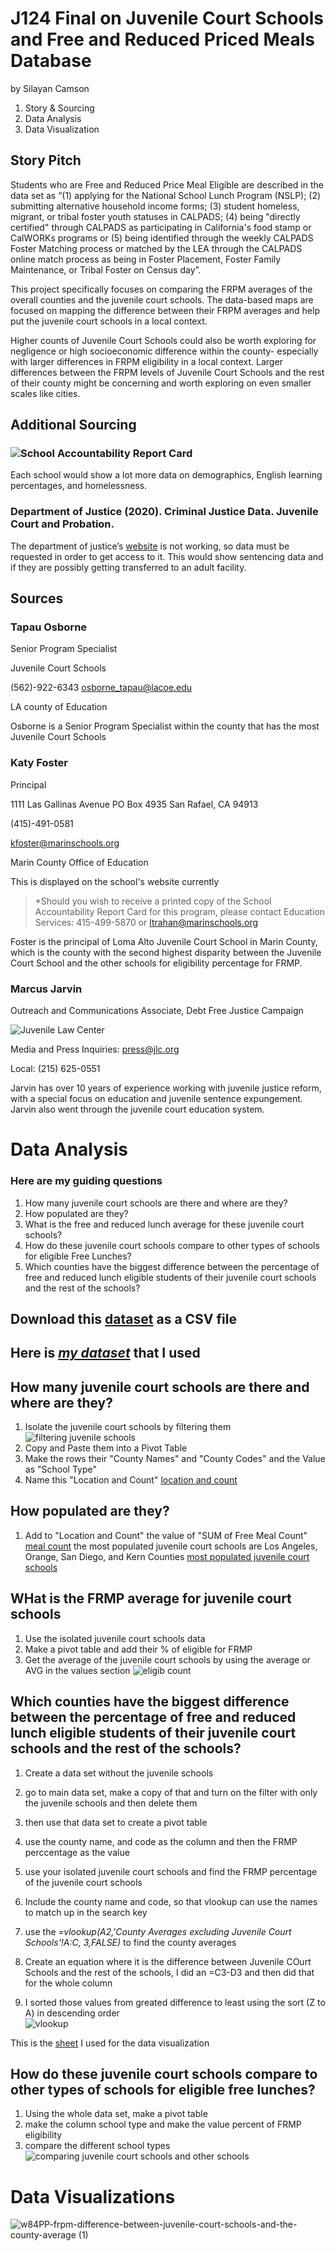 # J124 Final on Juvenile Court Schools and Free and Reduced Priced Meals Database 
by Silayan Camson

1. Story & Sourcing 
2. Data Analysis 
3. Data Visualization 

## Story Pitch

Students who are Free and Reduced Price Meal Eligible are described in the data set as
“(1) applying for the National School Lunch Program (NSLP); (2) submitting alternative household income forms; (3) student homeless, migrant, or tribal foster youth statuses in CALPADS;  (4) being "directly certified" through CALPADS as participating in California's food stamp or CalWORKs programs or (5) being identified through the weekly CALPADS Foster Matching process or matched by the LEA through the CALPADS online match process as being in Foster Placement, Foster Family Maintenance, or Tribal Foster on Census day”.

This project specifically focuses on comparing the FRPM averages of the overall counties and the juvenile court schools. The data-based maps are focused on mapping the difference between their FRPM averages and help put the juvenile court schools in a local context. 

Higher counts of Juvenile Court Schools could also be worth exploring for negligence or high socioeconomic difference within the county- especially with larger differences in FRPM eligibility in a local context. Larger differences between the FRPM levels of Juvenile Court Schools and the rest of their county might be concerning and worth exploring on even smaller scales like cities. 

## Additional Sourcing 
### ![School Accountability Report Card](https://www.sarconline.org/public/findASarc) 
Each school would show a lot more data on demographics, English learning percentages, and homelessness. 

### Department of Justice (2020). Criminal Justice Data. Juvenile Court and Probation.
The department of justice’s [website](https://data-openjustice.doj.ca.gov/sites/default/files/2021-06/Juvenile%20Justice%20In%20CA%202020.pdf) is not working, so data must be requested in order to get access to it. This would show sentencing data and if they are possibly getting transferred to an adult facility. 

## Sources 
### Tapau Osborne
Senior Program Specialist 

Juvenile Court Schools 

(562)-922-6343
osborne_tapau@lacoe.edu 

LA county of Education 

Osborne is a Senior Program Specialist within the county that has the most Juvenile Court Schools 

### Katy Foster
Principal 

1111 Las Gallinas Avenue
PO Box 4935
San Rafael, CA 94913

(415)-491-0581

kfoster@marinschools.org

Marin County Office of Education

This is displayed on the school's website currently 
>*Should you wish to receive a printed copy of the School Accountability Report Card for this program, please contact
Education Services: 415-499-5870 or ltrahan@marinschools.org

Foster is the principal of Loma Alto Juvenile Court School in Marin County, which is the county with the second highest disparity between the Juvenile Court School and the other schools for eligibility percentage for FRMP.

### Marcus Jarvin 
Outreach and Communications Associate, Debt Free Justice Campaign

![Juvenile Law Center](https://jlc.org/children-prison) 

Media and Press Inquiries: press@jlc.org

Local: (215) 625-0551

Jarvin has over 10 years of experience working with juvenile justice reform, with a special focus on education and juvenile sentence expungement. Jarvin also went through the juvenile court education system. 

# Data Analysis 
### Here are my guiding questions 
1. How many juvenile court schools are there and where are they?
2. How populated are they? 
3. What is the free and reduced lunch average for these juvenile court schools? 
4. How do these juvenile court schools compare to other types of schools for eligible Free Lunches?
5. Which counties have the biggest difference between the percentage of free and reduced lunch eligible students of their juvenile court schools and the rest of the schools? 

## Download this [dataset](https://www.cde.ca.gov/ds/ad/filessp.asp) as a CSV file 
## Here is *[my dataset](https://docs.google.com/spreadsheets/d/1WL1D8wbMM-r2la69j0H0akfdj5uftsPqEpW92ik-GIs/edit?usp=sharing)* that I used 

## How many juvenile court schools are there and where are they?
1. Isolate the juvenile court schools by filtering them 
![filtering juvenile schools](https://user-images.githubusercontent.com/109619685/183434382-596680d4-bce8-443c-9a81-2ee5f125725f.png)
2. Copy and Paste them into a Pivot Table 
3. Make the rows their "County Names" and "County Codes" and the Value as "School Type" 
4. Name this "Location and Count"
[location and count](https://user-images.githubusercontent.com/109619685/183460804-c30b7922-67c6-4567-bd3d-160b639d2b2e.png)

## How populated are they? 
1. Add to "Location and Count" the value of "SUM of Free Meal Count" 
[meal count](https://user-images.githubusercontent.com/109619685/183436086-5fbd23a0-47f6-4ad4-9170-d7ce517ee658.png) 
the most populated juvenile court schools are Los Angeles, Orange, San Diego, and Kern Counties
[most populated juvenile court schools](https://user-images.githubusercontent.com/109619685/183461263-268b0fe8-2853-4ceb-99c1-f91f9b014f9a.png)

## WHat is the FRMP average for juvenile court schools 
1. Use the isolated juvenile court schools data 
2. Make a pivot table and add their % of eligible for FRMP 
3. Get the average of the juvenile court schools by using the average or AVG in the values section 
![eligib count](https://user-images.githubusercontent.com/109619685/183462811-3ce41664-2c92-435e-8136-daa5d6df799e.png)

## Which counties have the biggest difference between the percentage of free and reduced lunch eligible students of their juvenile court schools and the rest of the schools?
1. Create a data set without the juvenile schools 
2. go to main data set, make a copy of that and turn on the filter with only the juvenile schools and then delete them
3. then use that data set to create a pivot table 
4. use the county name, and code as the column and then the FRMP perccentage as the value 

1. use your isolated juvenile court schools and find the FRMP percentage of the juvenile court schools 
2. Include the county name and code, so that vlookup can use the names to match up in the search key 
3. use the *=vlookup(A2,'County Averages excluding Juvenile Court Schools'!A:C, 3,FALSE)* to find the county averages 
4. Create an equation where it is the difference between Juvenile COurt Schools and the rest of the schools, I did an =C3-D3 and then did that for the whole column 
5. I sorted those values from greated difference to least using the sort (Z to A) in descending order  
![vlookup](https://user-images.githubusercontent.com/109619685/183461779-f1532d5f-cc6d-40d5-98c5-2b2f2c9855b9.png)

This is the [sheet](https://docs.google.com/spreadsheets/d/1cjTfw_7ikak9kbFCEB9wb0kQ2FxuZtXEidRKGVdJUMQ/edit?usp=sharing) I used for the data visualization 
## How do these juvenile court schools compare to other types of schools for eligible free lunches?
1. Using the whole data set, make a pivot table 
2. make the column school type and make the value percent of FRMP eligibility 
3. compare the different school types 
![comparing juvenile court schools and other schools](https://user-images.githubusercontent.com/109619685/183462042-b0a43f99-9e3a-44b6-96f6-deace0ec9fd8.png)
# Data Visualizations 
![w84PP-frpm-difference-between-juvenile-court-schools-and-the-county-average (1)](https://user-images.githubusercontent.com/109619685/204656008-35d05e44-b86e-4aed-8232-c2592bfb928f.png)


